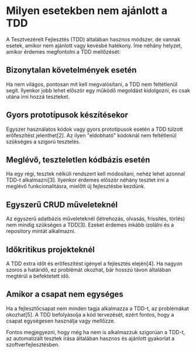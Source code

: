 # Milyen esetekben nem ajánlott a TDD

A Tesztvezérelt Fejlesztés (TDD) általában hasznos módszer, de vannak esetek, amikor nem ajánlott vagy kevésbé hatékony. Íme néhány helyzet, amikor érdemes megfontolni a TDD mellőzését:

## Bizonytalan követelmények esetén

Ha nem világos, pontosan mit kell megvalósítani, a TDD nem feltétlenül segít. Ilyenkor jobb lehet először egy működő megoldást kidolgozni, és csak utána írni hozzá teszteket.

## Gyors prototípusok készítésekor

Egyszer használatos kódok vagy gyors prototípusok esetén a TDD túlzott erőfeszítést jelenthet[2]. Az ilyen "eldobható" kódoknál nem feltétlenül szükséges a szigorú tesztelés.

## Meglévő, teszteletlen kódbázis esetén

Ha egy régi, tesztek nélküli rendszert kell módosítani, nehéz lehet azonnal TDD-t alkalmazni[3]. Ilyenkor érdemes először néhány tesztet írni a meglévő funkcionalitásra, mielőtt új fejlesztésbe kezdünk.

## Egyszerű CRUD műveleteknél

Az egyszerű adatbázis műveleteknél (létrehozás, olvasás, frissítés, törlés) nem mindig szükséges a TDD[3]. Ezeket érdemes inkább izolálni és a repository mintát alkalmazni.

## Időkritikus projekteknél

A TDD extra időt és erőfeszítést igényel a fejlesztés elején[4]. Ha nagyon szoros a határidő, ez problémát okozhat, bár hosszú távon általában megtérül a befektetett idő.

## Amikor a csapat nem egységes

Ha a fejlesztőcsapat nem minden tagja alkalmazza a TDD-t, az problémákat okozhat[5]. A TDD befolyásolja a kód tervezését, ezért fontos, hogy a csapat egységesen használja vagy mellőzze.

Fontos megjegyezni, hogy még ha nem is alkalmazzuk szigorúan a TDD-t, az automatizált tesztek írása általában hasznos és ajánlott gyakorlat a szoftverfejlesztésben.